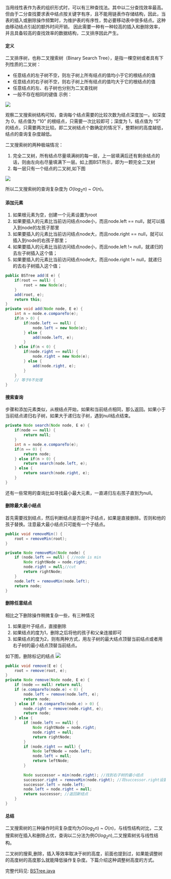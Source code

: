 当用线性表作为表的组织形式时，可以有三种查找法。其中以二分查找效率最高。但由于二分查找要求表中结点按关键字有序，且不能用链表作存储结构，因此，当表的插入或删除操作频繁时，为维护表的有序性，势必要移动表中很多结点。这种由移动结点引起的额外时间开销，
因此需要一种有一种较高的插入和删除效率，并且具备较高的查找效率的数据结构，二叉排序因此产生。

#### 定义
二叉排序树，也称二叉搜索树（Binary Search Tree），是指一棵空树或者具有下列性质的二叉树：
 - 任意结点的左子树不空，则左子树上所有结点的值均小于它的根结点的值
 - 任意结点的右子树不空，则右子树上所有结点的值均大于它的根结点的值
 - 任意结点的左、右子树也分别为二叉查找树
 - 一般不存在相同的键值
示例：

![](./src/main/resources/1.jpg)

观察二叉搜索树结构可知，查询每个结点需要的比较次数为结点深度加一。如深度为 0，结点值为 “10” 的根结点，只需要一次比较即可；深度为 1，结点值为 “5” 的结点，只需要两次比较。即二叉树结点个数确定的情况下，整颗树的高度越低，结点的查询复杂度越低。

二叉搜索树的两种极端情况：
1. 完全二叉树，所有结点尽量填满树的每一层，上一层填满后还有剩余结点的话，则由左向右尽量填满下一层。如上图BST所示，即为一颗完全二叉树
2. 每一层只有一个结点的二叉树,如下图

![](./src/main/resources/2.jpg)

所以二叉搜索树的查询复杂度为 $O(log_2 n)$ ~ $O(n)$。

#### 添加元素
1. 如果根元素为空，创建一个元素设置为root
2. 如果要插入的元素比当前访问结点node小，而且node.left == null，就可以插入到node的左孩子那里
3. 如果要插入的元素比当前访问结点node大，而且node.right == null，就可以插入到node的右孩子那里；
4. 如果要插入的元素比当前访问结点node小，而且node.left != null，就递归的去左子树插入这个值；
4. 如果要插入的元素比当前访问结点node大，而且node.right != null，就递归的去右子树插入这个值；

```java
public BSTree add(E e) {
    if(root == null) {
        root = new Node(e);
    }
    add(root, e);
    return this;
}
private void add(Node node, E e) {
    int n = node.e.compareTo(e);
    if(n > 0) {
        if(node.left == null) {
            node.left = new Node(e);
        } else {
            add(node.left, e);
        }
    } else if(n < 0) {
        if(node.right == null) {
            node.right = new Node(e);
        } else {
            add(node.right, e);
        }
    }
    // 等于0不处理
}
```
#### 搜索查询
步骤和添加元素类似，从根结点开始，如果和当前结点相同，那么返回。如果小于当前结点递归右子树，如果大于递归左子树，遇到null结点结束。
```java
private Node search(Node node, E e) {
    if(node == null) {
        return null;
    }
    int n = node.e.compareTo(e);
    if(n == 0) {
        return node;
    } else if(n > 0) {
        return search(node.left, e);
    } else {
        return search(node.right, e);
    }
}
```
还有一些常用的查询比如寻找最小最大元素，一直递归左右孩子直到为null。
#### 删除最大最小结点
首先需要找到结点，然后判断结点是否是叶子结点，如果是直接删除。否则和他的孩子替换。注意最大最小结点只可能有一个子结点。
```java
public void removeMin() {
    root = removeMin(root);
}

private Node removeMin(Node node) {
    if (node.left == null) { //node is min
        Node rightNode = node.right;
        node.right = null;//cut
        return rightNode;
    }
    node.left = removeMin(node.left);
    return node;
}
```
#### 删除任意结点
相比之下删除操作稍微复杂一些，有三种情况
1. 如果是叶子结点，直接删除
2. 如果结点的度为1，删除之后将他的孩子和父亲连接即可
3. 如果结点的度为2，则有两种方式，用左子树的最大结点顶替当前结点或者用右子树的最小结点顶替当前结点。

如下图，删除标记的结点
![](./src/main/resources/3.jpg)
```java
public void remove(E e) {
    root = remove(root, e);
}
private Node remove(Node node, E e) {
    if (node == null) return null;
    if (e.compareTo(node.e) < 0) {
        node.left = remove(node.left, e);
        return node;
    } else if (e.compareTo(node.e) > 0) {
        node.right = remove(node.right, e);
        return node;
    } else {
        if (node.left == null) {
            Node rightNode = node.right;
            node.right = null;
            return rightNode;
        }
        if (node.right == null) {
            Node leftNode = node.left;
            node.left = null;
            return leftNode;
        }
    
        Node successor = min(node.right); //找到右子树的最小结点
        successor.right = removeMin(node.right); //将successor.right设置成 原先结点node的右子树移除 successor之后的树
        successor.left = node.left;
        node.left = node.right = null;
        return successor; //返回新结点
    }
}
```
#### 总结

二叉搜索树的三种操作时间复杂度均为$O(log_2 n)$ ~ $O(n)$，与线性结构对比，二叉搜索树在插入和删除占优，查询以二分法为例$O(log_2 n)$,二叉搜索树劣与线性结构。

二叉树的搜索,删除，插入等效率取决于树的高度，前面也提到过，如果能调整树的高度树的高度那么就能降低操作复杂度。下篇介绍这种调整树高度的方式。

完整代码见: [BSTree.java](./src/main/java/io/four/BSTree.java)